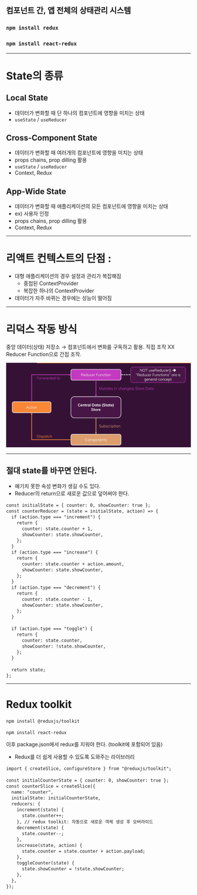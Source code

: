 ## 컴포넌트 간, 앱 전체의 상태관리 시스템

### `npm install redux`

### `npm install react-redux`

---

# State의 종류

## Local State

- 데이터가 변화할 때 단 하나의 컴포넌트에 영향을 미치는 상태
- `useState` / `useReducer`

## Cross-Component State

- 데이터가 변화할 때 여러개의 컴포넌트에 영향을 미치는 상태
- props chains, prop dilling 활용
- `useState` / `useReducer`
- Context, Redux

## App-Wide State

- 데이터가 변화할 때 애플리케이션의 모든 컴포넌트에 영향을 미치는 상태
- ex) 사용자 인정
- props chains, prop dilling 활용
- Context, Redux

---

# 리액트 컨텍스트의 단점 :

- 대형 애플리케이션의 경우 설정과 관리가 복잡해짐
  - 중첩된 ContextProvider
  - 복잡한 하나의 ContextProvider
- 데이터가 자주 바뀌는 경우에는 성능이 떨어짐

---

# 리덕스 작동 방식

중앙 데이터(상태) 저장소 → 컴포넌트에서 변화를 구독하고 활용. 직접 조작 XX Reducer Function으로 간접 조작.

![Untitled](./images/redux1.png)

---

## 절대 state를 바꾸면 안된다.

- 예기치 못한 속성 변화가 생길 수도 있다.
- Reducer의 return으로 새로운 값으로 덮어써야 한다.

```tsx
const initialState = { counter: 0, showCounter: true };
const counterReducer = (state = initialState, action) => {
  if (action.type === "increment") {
    return {
      counter: state.counter + 1,
      showCounter: state.showCounter,
    };
  }
  if (action.type === "increase") {
    return {
      counter: state.counter + action.amount,
      showCounter: state.showCounter,
    };
  }
  if (action.type === "decrement") {
    return {
      counter: state.counter - 1,
      showCounter: state.showCounter,
    };
  }

  if (action.type === "toggle") {
    return {
      counter: state.counter,
      showCounter: !state.showCounter,
    };
  }

  return state;
};
```

---

# Redux toolkit

`npm install @reduxjs/toolkit`

`npm install react-redux`

이후 package.json에서 redux를 지워야 한다. (toolkit에 포함되어 있음)

- Redux를 더 쉽게 사용할 수 있도록 도와주는 라이브러리

```tsx
import { createSlice, configureStore } from "@reduxjs/toolkit";

const initialCounterState = { counter: 0, showCounter: true };
const counterSlice = createSlice({
  name: "counter",
  initialState: initialCounterState,
  reducers: {
    increment(state) {
      state.counter++;
    }, // redux toolkit: 자동으로 새로운 객체 생성 후 오버라이드
    decrement(state) {
      state.counter--;
    },
    increase(state, action) {
      state.counter = state.counter + action.payload;
    },
    toggleCounter(state) {
      state.showCounter = !state.showCounter;
    },
  },
});
```
